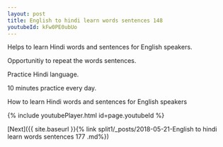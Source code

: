 ```yaml
---
layout: post
title: English to hindi learn words sentences 148 
youtubeId: kFw0PE0ubUo
---
```

 
 
Helps to learn Hindi words and sentences for English speakers.

Opportunitiy to repeat the words sentences. 

Practice Hindi language. 
 
10 minutes practice every day. 
 
How to learn Hindi words and sentences for English speakers 
 
{% include youtubePlayer.html id=page.youtubeId %}
 
 
[Next]({{ site.baseurl }}{% link  split1/_posts/2018-05-21-English to hindi learn words sentences 177 .md%})
 
